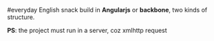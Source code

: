 #everyday English snack
build in **Angularjs** or **backbone**, two kinds of structure.

**PS**: the project must run in a server, coz xmlhttp request
